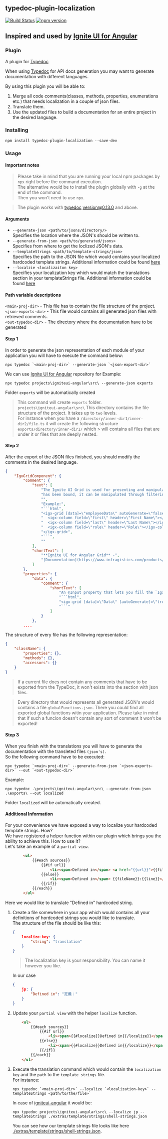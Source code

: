 ## typedoc-plugin-localization
[![Build Status](https://travis-ci.org/IgniteUI/typedoc-plugin-localization.svg?branch=master)](https://travis-ci.org/IgniteUI/typedoc-plugin-localization)
[![npm version](https://badge.fury.io/js/typedoc-plugin-localization.svg)](https://badge.fury.io/js/typedoc-plugin-localization)

## Inspired and used by [Ignite UI for Angular](https://github.com/IgniteUI/igniteui-angular)

### Plugin

A plugin for [Typedoc](http://typedoc.org)

When using [Typedoc](http://typedoc.org) for API docs generation you may want to generate documentation with different languages.

By using this plugin you will be able to:
 1. Merge all code comments(classes, methods, properties, enumerations etc.) that needs localization in a couple of json files.
 2. Translate them.
 3. Use the updated files to build a documentation for an entire project in the desired language.

### Installing

```
npm install typedoc-plugin-localization --save-dev
```

### Usage

#### Important notes
> Please take in mind that you are running your local npm packages by `npx` right before the command execution.
> <br />
> The alternative would be to install the plugin globally with `-g` at the end of the command.
> <br />
> Then you won't need to use `npx`.

> The plugin works with [typedoc](https://github.com/TypeStrong/typedoc) version@0.13.0 and above.

#### Arguments

* `--generate-json <path/to/jsons/directory/>`<br>
  Specifies the location where the JSON's should be written to.
* `--generate-from-json <path/to/generated/jsons>`<br>
  Specifies from where to get the loclized JSON's data.
* `--templateStrings <path/to/template-strings/json>`<br>
  Specifies the path to the JSON file which would contains your localized hardcoded template strings. Additional information could be found [here](#additional-information)
* `--localzie <localizaiton key>`<br>
  Specifies your localization key which would match the translations section in your templateStrings file. Additional information could be found [here](#additional-information)

#### Path variable descriptions
`<main-proj-dir>` - This file has to contain the file structure of the project.
    <br />
`<json-exports-dir>` - This file would contains all generated json files with retrieved comments.
    <br />
`<out-typedoc-dir>` - The directory where the documentation have to be generated

#### Step 1
In order to generate the json representation of each module of your application you will have to execute the command below: 
```
npx typedoc `<main-proj-dir>` --generate-json `<json-export-dir>`
```

We can use [Ignite UI for Angular](https://github.com/IgniteUI/igniteui-angular) repository for Example:

```
npx typedoc projects\igniteui-angular\src\ --generate-json exports
```

Folder `exports` will be automatically created

> This command will create `exports` folder.
> <br />
>`projects\igniteui-angular\src\` This directory contains the file structure of the project. It takes up to `two` levels.
> <br />
> For instance when you have a `/directory/inner-dir1/inner-dir2/file.ts` it will create the following structure `exports/directory/inner-dir1/` which   > will contains all files that are under it or files that are deeply nested.


#### Step 2

After the export of the JSON files finished, you should modify the comments in the desired language.

```JSON
{
    "IgxGridComponent": {
        "comment": {
            "text": [
                "The Ignite UI Grid is used for presenting and manipulating tabular data in the simplest way possible.  Once data",
                "has been bound, it can be manipulated through filtering, sorting & editing operations.",
                "",
                "Example:",
                "```html",
                "<igx-grid [data]=\"employeeData\" autoGenerate=\"false\">",
                "  <igx-column field=\"first\" header=\"First Name\"></igx-column>",
                "  <igx-column field=\"last\" header=\"Last Name\"></igx-column>",
                "  <igx-column field=\"role\" header=\"Role\"></igx-column>",
                "</igx-grid>",
                "```",
                ""
            ],
            "shortText": [
                "**Ignite UI for Angular Grid** -",
                "[Documentation](https://www.infragistics.com/products/ignite-ui-angular/angular/components/grid.html)"
            ]
        },
        "properties": {
            "data": {
                "comment": {
                    "shortText": [
                        "An @Input property that lets you fill the `IgxGridComponent` with an array of data.",
                        "```html",
                        "<igx-grid [data]=\"Data\" [autoGenerate]=\"true\"></igx-grid>",
                        "```"
                    ]
                }
            },
        ....
```

The structure of every file has the following representation:
```JSON
{
    "className": {
        "properties": {},
        "methods": {},
        "accessors": {}
    }
}
```

> If a current file does not contain any comments that have to be exported from the TypeDoc, it won't exists into the section with json files.

> Every directory that would represents all generated JSON's would contains a file `globalFunctions.json`. There you could find all exported global functions witin your application. Please take in mind that if such a funcion doesn't contain any sort of comment it won't be exported!

#### Step 3

When you finish with the translations you will have to generate the documentation with the transleted files `(json's)`.
<br />
So the following command have to be executed:
```
npx typedoc `<main-proj-dir>` --generate-from-json `<json-exports-dir>` --out `<out-typedoc-dir>`
```

Example:
```
npx typedoc .\projects\igniteui-angular\src\ --generate-from-json .\exports\ --out localized
```

Folder `localized` will be automatically created.


#### Additional Information

For your convenience we have exposed a way to localize your hardcoded template strings. How? </br>
We have registered a helper function within our plugin which brings you the ability to achieve this. How to use it? </br>
Let's take an example of a `partial view`.

```html
        <ul>
            {{#each sources}}
                {{#if url}}
                    <li><span>Defined in</span> <a href="{{url}}">{{fileName}}:{{line}}</a></li>
                {{else}}
                    <li><span>Defined in</span> {{fileName}}:{{line}}</li>
                {{/if}}
            {{/each}}
        </ul>
```
Here we would like to translate "Defined in" hardcoded string. </br>

1. Create a file somewhere in your app which would contains all your definitions of hordcoded strings you would like to translate. </br>
    The structure of the file should be like this:
    ```json
    {
        localize-key: {
            "string": "translation"
        }
    }
    ```
    > The localization key is your responsibility. You can name it however you like. </br>

    In our case
    ```json
    {
        jp: {
            "Defined in": "定義："
        }
    }
    ```

2. Update your `partial view` with the helper `localize` function.
    ```html
        <ul>
            {{#each sources}}
                {{#if url}}
                    <li><span>{{#localize}}Defined in{{/localize}}</span> <a href="{{url}}">{{fileName}}:{{line}}</a></li>
                {{else}}
                    <li><span>{{#localize}}Defined in{{/localize}}</span> {{fileName}}:{{line}}</li>
                {{/if}}
            {{/each}}
        </ul>
    ```

3. Execute the translation command which would contain the `localization key` and the `path` to the `template strings` file. </br>
    For instance:
    ```
    npx typedoc `<main-proj-dir>` --localize `<localization-key>` --templateStrings <path/to/the/file>`
    ```
    In case of [igniteui-angular](https://github.com/IgniteUI/igniteui-angular) it would be:
    ```
    npx typedoc projects\igniteui-angular\src\ --localize jp --templateStrings ./extras/template/strings/shell-strings.json
    ```
    You can see how our template strings file looks like here [./extras/template/strings/shell-strings.json](https://github.com/IgniteUI/igniteui-angular/blob/master/extras/template/strings/shell-strings.json).
